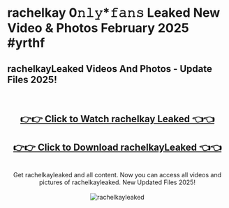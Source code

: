 # rachelkay 0𝚗𝚕𝚢*𝚏𝚊𝚗𝚜 Leaked New Video & Photos February 2025 #yrthf

<h2>rachelkayLeaked Videos And Photos - Update Files 2025!</h2>
<br>
<div align="center">
<h2><a href="https://mediaupload.pro?title=rachelkay&ref=11F" rel="nofollow">👉👉 Click to Watch rachelkay Leaked 👈👈</a></h2>
<h2><a href="https://mediaupload.pro?title=rachelkay&ref=11F" rel="nofollow">👉👉 Click to Download rachelkayLeaked 👈👈</a></h2>
<br>
Get rachelkayleaked and all content. Now you can access all videos and pictures of rachelkayleaked. New Updated Files 2025!
<br>
<br>
<a href="https://mediaupload.pro?title=rachelkay&ref=11F" rel="nofollow" data-target="animated-image.originalLink"><img src="https://i.ibb.co/Gkj2r4b/banner.png" alt="rachelkayleaked" style="max-width: 100%; display: inline-block;" data-target="animated-image.originalImage"></a>
</div>
<br>

